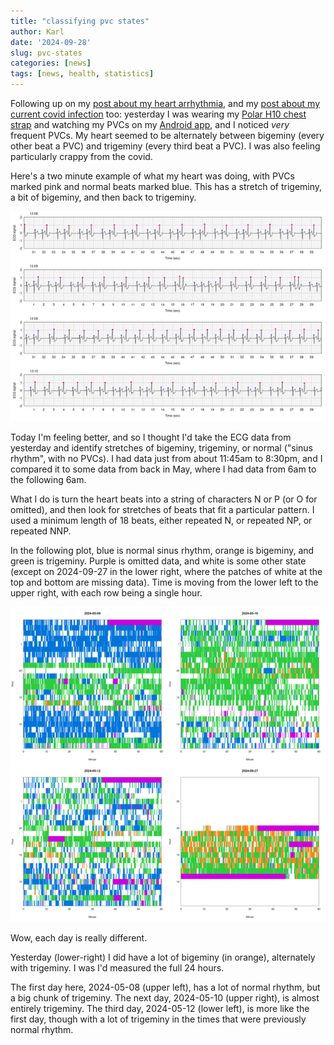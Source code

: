 ```yaml
---
title: "classifying pvc states"
author: Karl
date: '2024-09-28'
slug: pvc-states
categories: [news]
tags: [news, health, statistics]
---
```


Following up on my [post about my heart arrhythmia](/2024/09/24/premature-ventricular-complexes/),
and my [post about my current covid infection](/2024/09/25/covid-is-so-weird/) too: yesterday
I was wearing my [Polar H10 chest strap](https://www.polar.com/us-en/sensors/h10-heart-rate-sensor) and watching my PVCs on my
[Android app](https://github.com/kbroman/AndroidPolarPVC2), and I noticed _very_ frequent PVCs. My heart seemed to be
alternately between bigeminy (every other beat a PVC) and trigeminy
(every third beat a PVC). I was also feeling particularly crappy from
the covid.

Here's a two minute example of what my heart was doing, with PVCs marked
pink and normal beats marked blue. This has a stretch of trigeminy, a
bit of bigeminy, and then back to trigeminy.

[![ECG data showing stretches of trigeminy and bigeminy](/images/bi_tri_geminy_2024-09-27_small.png)](/images/bi_tri_geminy_2024-09-27.png)

Today I'm feeling better, and so I thought I'd take the ECG data from
yesterday and identify stretches of bigeminy, trigeminy, or normal
("sinus rhythm", with no PVCs).
I had data just from about 11:45am to 8:30pm, and I compared it
to some data from back in May, where I had data from 6am to the
following 6am.

What I do is turn the heart beats into a string of characters N or P
(or O for omitted), and then look for stretches of beats that fit a
particular pattern. I used a minimum length of 18 beats, either
repeated N, or repeated NP, or repeated NNP.

In the following plot, blue is normal sinus rhythm, orange is bigeminy, and green is
trigeminy. Purple is omitted data, and white is some other state
(except on 2024-09-27 in the lower right, where the patches of white at
the top and bottom are missing data). Time is moving from the lower
left to the upper right, with each row being a single hour.

[![Four days of data on PVC state over time](/images/states_mult_days_small.png)](/images/states_mult_days.png)

Wow, each day is really different.

Yesterday (lower-right) I did have a lot of bigeminy (in orange),
alternately with trigeminy. I was I'd measured the full 24 hours.

The first day here, 2024-05-08 (upper left), has a lot of normal
rhythm, but a big chunk of trigeminy. The next day, 2024-05-10 (upper
right), is almost entirely trigeminy. The third day, 2024-05-12 (lower
left), is more like the first day, though with a lot of trigeminy in
the times that were previously normal rhythm.

